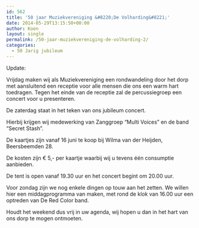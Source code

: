 ```yaml
---
id: 562
title: '50 jaar Muziekvereniging &#8220;De Volharding&#8221;'
date: 2014-05-29T13:15:50+00:00
author: Koen
layout: single
permalink: /50-jaar-muziekvereniging-de-volharding-2/
categories:
  - 50 Jarig jubileum
---
```

Update:

Vrijdag maken wij als Muziekvereniging een rondwandeling door het dorp met aansluitend een receptie voor alle mensen die ons een warm hart toedragen. Tegen het einde van de receptie zal de percussiegroep een concert voor u presenteren.

De zaterdag staat in het teken van ons jubileum concert.

Hierbij krijgen wij medewerking van Zanggroep “Multi Voices” en de band “Secret Stash”.

De kaartjes zijn vanaf 16 juni te koop bij Wilma van der Heijden, Beersbeemden 28.

De kosten zijn € 5,- per kaartje waarbij wij u tevens één consumptie aanbieden.

De tent is open vanaf 19.30 uur en het concert begint om 20.00 uur.

Voor zondag zijn we nog enkele dingen op touw aan het zetten. We willen hier een middagprogramma van maken, met rond de klok van 16.00 uur een optreden van De Red Color band.

Houdt het weekend dus vrij in uw agenda, wij hopen u dan in het hart van ons dorp te mogen ontmoeten.